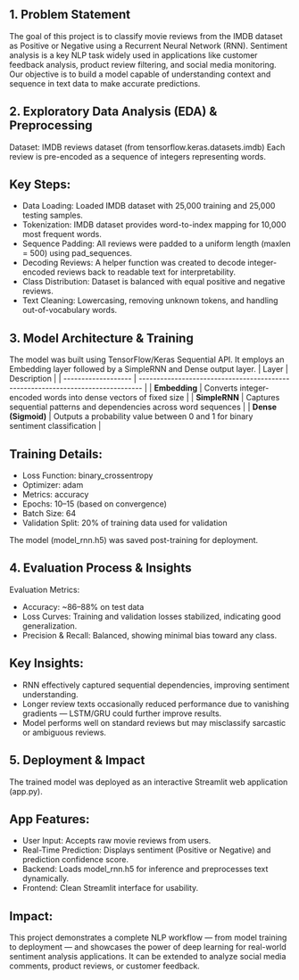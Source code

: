 ## 1. Problem Statement
The goal of this project is to classify movie reviews from the IMDB dataset as Positive or Negative using a Recurrent Neural Network (RNN).
Sentiment analysis is a key NLP task widely used in applications like customer feedback analysis, product review filtering, and social media monitoring.
Our objective is to build a model capable of understanding context and sequence in text data to make accurate predictions.

## 2. Exploratory Data Analysis (EDA) & Preprocessing
Dataset: IMDB reviews dataset (from tensorflow.keras.datasets.imdb)
Each review is pre-encoded as a sequence of integers representing words.
## Key Steps:
- Data Loading: Loaded IMDB dataset with 25,000 training and 25,000 testing samples.
- Tokenization: IMDB dataset provides word-to-index mapping for 10,000 most frequent words.
- Sequence Padding: All reviews were padded to a uniform length (maxlen = 500) using pad_sequences.
- Decoding Reviews: A helper function was created to decode integer-encoded reviews back to readable text for interpretability.
- Class Distribution: Dataset is balanced with equal positive and negative reviews.
- Text Cleaning: Lowercasing, removing unknown tokens, and handling out-of-vocabulary words.
  
## 3. Model Architecture & Training
The model was built using TensorFlow/Keras Sequential API.
It employs an Embedding layer followed by a SimpleRNN and Dense output layer.
| Layer               | Description                                                                     |
| ------------------- | ------------------------------------------------------------------------------- |
| **Embedding**       | Converts integer-encoded words into dense vectors of fixed size                 |
| **SimpleRNN**       | Captures sequential patterns and dependencies across word sequences             |
| **Dense (Sigmoid)** | Outputs a probability value between 0 and 1 for binary sentiment classification |

## Training Details:

- Loss Function: binary_crossentropy
- Optimizer: adam
- Metrics: accuracy
- Epochs: 10–15 (based on convergence)
- Batch Size: 64
- Validation Split: 20% of training data used for validation

The model (model_rnn.h5) was saved post-training for deployment.

## 4. Evaluation Process & Insights
Evaluation Metrics:
- Accuracy: ~86–88% on test data
- Loss Curves: Training and validation losses stabilized, indicating good generalization.
- Precision & Recall: Balanced, showing minimal bias toward any class.

 ## Key Insights:
- RNN effectively captured sequential dependencies, improving sentiment understanding.
- Longer review texts occasionally reduced performance due to vanishing gradients — LSTM/GRU could further improve results.
- Model performs well on standard reviews but may misclassify sarcastic or ambiguous reviews.

## 5. Deployment & Impact
The trained model was deployed as an interactive Streamlit web application (app.py).

## App Features:
- User Input: Accepts raw movie reviews from users.
- Real-Time Prediction: Displays sentiment (Positive or Negative) and prediction confidence score.
- Backend: Loads model_rnn.h5 for inference and preprocesses text dynamically.
- Frontend: Clean Streamlit interface for usability.
## Impact:
This project demonstrates a complete NLP workflow — from model training to deployment — and showcases the power of deep learning for real-world sentiment analysis applications.
It can be extended to analyze social media comments, product reviews, or customer feedback.
  


